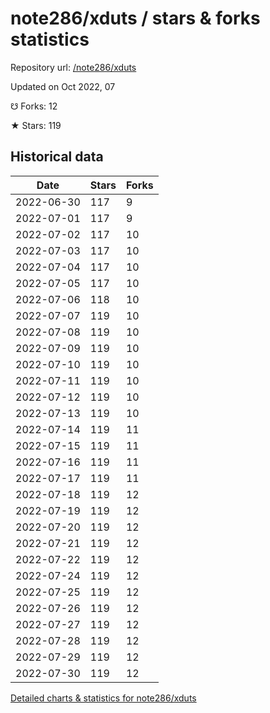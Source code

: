# note286/xduts / stars & forks statistics

Repository url: [/note286/xduts](https://github.com/note286/xduts)

Updated on Oct 2022, 07

☋ Forks: 12

★ Stars: 119

## Historical data
| Date | Stars | Forks |
|------|-------|-------|
| 2022-06-30 | 117 | 9 | 
| 2022-07-01 | 117 | 9 | 
| 2022-07-02 | 117 | 10 | 
| 2022-07-03 | 117 | 10 | 
| 2022-07-04 | 117 | 10 | 
| 2022-07-05 | 117 | 10 | 
| 2022-07-06 | 118 | 10 | 
| 2022-07-07 | 119 | 10 | 
| 2022-07-08 | 119 | 10 | 
| 2022-07-09 | 119 | 10 | 
| 2022-07-10 | 119 | 10 | 
| 2022-07-11 | 119 | 10 | 
| 2022-07-12 | 119 | 10 | 
| 2022-07-13 | 119 | 10 | 
| 2022-07-14 | 119 | 11 | 
| 2022-07-15 | 119 | 11 | 
| 2022-07-16 | 119 | 11 | 
| 2022-07-17 | 119 | 11 | 
| 2022-07-18 | 119 | 12 | 
| 2022-07-19 | 119 | 12 | 
| 2022-07-20 | 119 | 12 | 
| 2022-07-21 | 119 | 12 | 
| 2022-07-22 | 119 | 12 | 
| 2022-07-24 | 119 | 12 | 
| 2022-07-25 | 119 | 12 | 
| 2022-07-26 | 119 | 12 | 
| 2022-07-27 | 119 | 12 | 
| 2022-07-28 | 119 | 12 | 
| 2022-07-29 | 119 | 12 | 
| 2022-07-30 | 119 | 12 | 


[Detailed charts & statistics for note286/xduts](https://reviewgithub.com/rep/note286/xduts)
